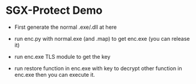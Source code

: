 # SGX-Protect Demo

- First generate the normal .exe/.dll at here


- run enc.py with normal.exe (and .map) to get enc.exe (you can release it)


- run enc.exe TLS module to get the key


- run restore function in enc.exe with key to decrypt other function in enc.exe then you can execute it.
